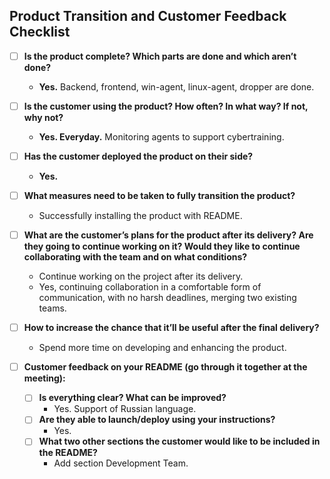 ## Product Transition and Customer Feedback Checklist

- [ ] **Is the product complete? Which parts are done and which aren’t done?**  
  - **Yes.** Backend, frontend, win-agent, linux-agent, dropper are done.

- [ ] **Is the customer using the product? How often? In what way? If not, why not?**  
  - **Yes. Everyday.** Monitoring agents to support cybertraining.

- [ ] **Has the customer deployed the product on their side?**  
  - **Yes.**

- [ ] **What measures need to be taken to fully transition the product?**  
  - Successfully installing the product with README.

- [ ] **What are the customer’s plans for the product after its delivery? Are they going to continue working on it? Would they like to continue collaborating with the team and on what conditions?**  
  - Continue working on the project after its delivery.  
  - Yes, continuing collaboration in a comfortable form of communication, with no harsh deadlines, merging two existing teams.

- [ ] **How to increase the chance that it’ll be useful after the final delivery?**  
  - Spend more time on developing and enhancing the product.

- [ ] **Customer feedback on your README (go through it together at the meeting):**
    - [ ] **Is everything clear? What can be improved?**  
      - Yes. Support of Russian language.
    - [ ] **Are they able to launch/deploy using your instructions?**  
      - Yes.
    - [ ] **What two other sections the customer would like to be included in the README?**  
      - Add section Development Team.
